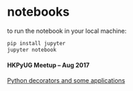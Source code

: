 # notebooks
to run the notebook in your local machine:
```bash
pip install jupyter
jupyter notebook
```

#### HKPyUG Meetup – Aug 2017
[Python decorators and some applications](https://github.com/MagnumJia/notebooks/blob/master/decorators.ipynb)